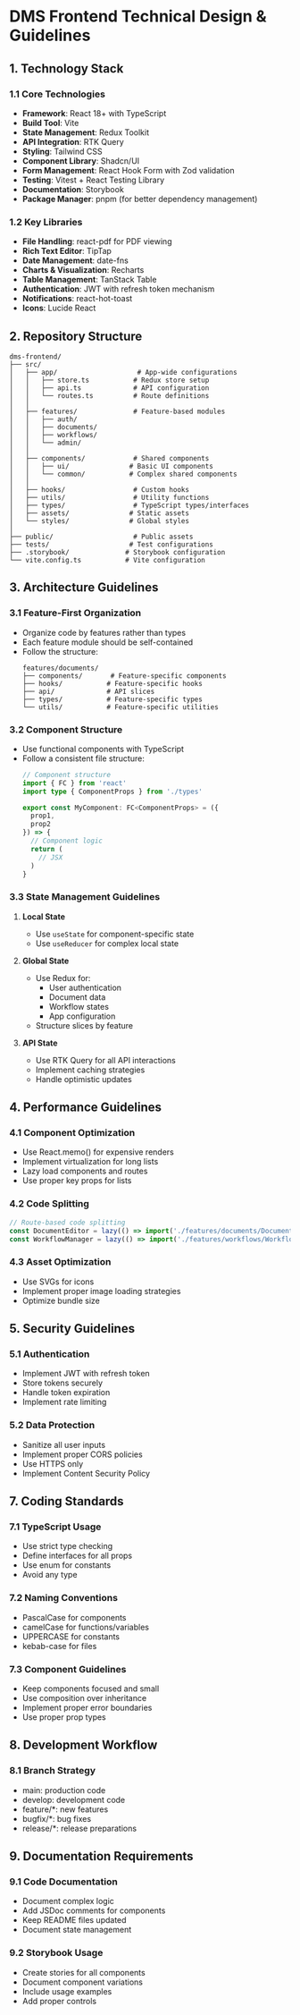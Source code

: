 # DMS Frontend Technical Design & Guidelines

## 1. Technology Stack

### 1.1 Core Technologies
- **Framework**: React 18+ with TypeScript
- **Build Tool**: Vite
- **State Management**: Redux Toolkit
- **API Integration**: RTK Query
- **Styling**: Tailwind CSS
- **Component Library**: Shadcn/UI
- **Form Management**: React Hook Form with Zod validation
- **Testing**: Vitest + React Testing Library
- **Documentation**: Storybook
- **Package Manager**: pnpm (for better dependency management)

### 1.2 Key Libraries
- **File Handling**: react-pdf for PDF viewing
- **Rich Text Editor**: TipTap
- **Date Management**: date-fns
- **Charts & Visualization**: Recharts
- **Table Management**: TanStack Table
- **Authentication**: JWT with refresh token mechanism
- **Notifications**: react-hot-toast
- **Icons**: Lucide React

## 2. Repository Structure

```plaintext
dms-frontend/
├── src/
│   ├── app/                    # App-wide configurations
│   │   ├── store.ts           # Redux store setup
│   │   ├── api.ts             # API configuration
│   │   └── routes.ts          # Route definitions
│   │
│   ├── features/              # Feature-based modules
│   │   ├── auth/
│   │   ├── documents/
│   │   ├── workflows/
│   │   └── admin/
│   │
│   ├── components/            # Shared components
│   │   ├── ui/               # Basic UI components
│   │   └── common/           # Complex shared components
│   │
│   ├── hooks/                 # Custom hooks
│   ├── utils/                 # Utility functions
│   ├── types/                 # TypeScript types/interfaces
│   ├── assets/               # Static assets
│   └── styles/               # Global styles
│
├── public/                    # Public assets
├── tests/                    # Test configurations
├── .storybook/              # Storybook configuration
└── vite.config.ts           # Vite configuration
```

## 3. Architecture Guidelines

### 3.1 Feature-First Organization
- Organize code by features rather than types
- Each feature module should be self-contained
- Follow the structure:
  ```plaintext
  features/documents/
  ├── components/       # Feature-specific components
  ├── hooks/           # Feature-specific hooks
  ├── api/             # API slices
  ├── types/           # Feature-specific types
  └── utils/           # Feature-specific utilities
  ```

### 3.2 Component Structure
- Use functional components with TypeScript
- Follow a consistent file structure:
  ```typescript
  // Component structure
  import { FC } from 'react'
  import type { ComponentProps } from './types'

  export const MyComponent: FC<ComponentProps> = ({
    prop1,
    prop2
  }) => {
    // Component logic
    return (
      // JSX
    )
  }
  ```

### 3.3 State Management Guidelines
1. **Local State**
   - Use `useState` for component-specific state
   - Use `useReducer` for complex local state

2. **Global State**
   - Use Redux for:
     - User authentication
     - Document data
     - Workflow states
     - App configuration
   - Structure slices by feature

3. **API State**
   - Use RTK Query for all API interactions
   - Implement caching strategies
   - Handle optimistic updates

## 4. Performance Guidelines

### 4.1 Component Optimization
- Use React.memo() for expensive renders
- Implement virtualization for long lists
- Lazy load components and routes
- Use proper key props for lists

### 4.2 Code Splitting
```typescript
// Route-based code splitting
const DocumentEditor = lazy(() => import('./features/documents/DocumentEditor'))
const WorkflowManager = lazy(() => import('./features/workflows/WorkflowManager'))
```

### 4.3 Asset Optimization
- Use SVGs for icons
- Implement proper image loading strategies
- Optimize bundle size

## 5. Security Guidelines

### 5.1 Authentication
- Implement JWT with refresh token
- Store tokens securely
- Handle token expiration
- Implement rate limiting

### 5.2 Data Protection
- Sanitize all user inputs
- Implement proper CORS policies
- Use HTTPS only
- Implement Content Security Policy


## 7. Coding Standards

### 7.1 TypeScript Usage
- Use strict type checking
- Define interfaces for all props
- Use enum for constants
- Avoid any type

### 7.2 Naming Conventions
- PascalCase for components
- camelCase for functions/variables
- UPPERCASE for constants
- kebab-case for files

### 7.3 Component Guidelines
- Keep components focused and small
- Use composition over inheritance
- Implement proper error boundaries
- Use proper prop types

## 8. Development Workflow

### 8.1 Branch Strategy
- main: production code
- develop: development code
- feature/*: new features
- bugfix/*: bug fixes
- release/*: release preparations

## 9. Documentation Requirements

### 9.1 Code Documentation
- Document complex logic
- Add JSDoc comments for components
- Keep README files updated
- Document state management

### 9.2 Storybook Usage
- Create stories for all components
- Document component variations
- Include usage examples
- Add proper controls